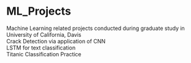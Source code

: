 # ML_Projects
Machine Learning related projects conducted during graduate study in University of California, Davis</br>
Crack Detection via application of CNN</br>
LSTM for text classification</br>
Titanic Classification Practice</br>


